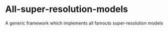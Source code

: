 # All-super-resolution-models
A generic framework which implements all famouts super-resolution models
